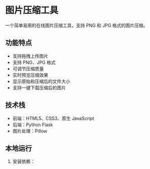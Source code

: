 # 图片压缩工具

一个简单易用的在线图片压缩工具，支持 PNG 和 JPG 格式的图片压缩。

## 功能特点

- 支持拖拽上传图片
- 支持 PNG、JPG 格式
- 可调节压缩质量
- 实时预览压缩效果
- 显示原始和压缩后的文件大小
- 支持一键下载压缩后的图片

## 技术栈

- 前端：HTML5、CSS3、原生 JavaScript
- 后端：Python Flask
- 图片处理：Pillow

## 本地运行

1. 安装依赖： 